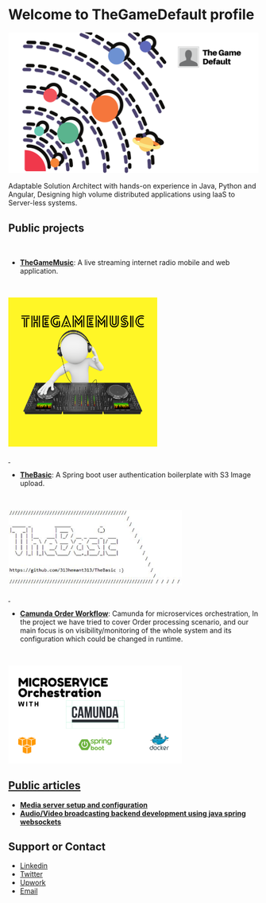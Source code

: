 # Welcome to TheGameDefault profile
<img src="TheGameDefault-Banner.png" width="750">

Adaptable Solution Architect with hands-on experience in Java, Python and Angular, Designing high volume distributed applications using IaaS to Server-less systems.

## Public projects

 &nbsp;
- **[TheGameMusic](https://thegamemusic.me "TheGameMusic")**: A live streaming internet radio mobile and web application.<br />
<p>&nbsp;</p>
<a href="https://thegamemusic.me" />
<img src="TheGameMusic_cover.png" width="300">

 &nbsp;
 
- **[TheBasic](https://github.com/313hemant313/TheBasic "TheBasic")**: A Spring boot user authentication boilerplate with S3 Image upload.<br />
<p>&nbsp;</p>
<a href="https://github.com/313hemant313/TheBasic" />
<img src="TheBasic.JPG" width="350">

 &nbsp;
 
- **[Camunda Order Workflow](https://github.com/313hemant313/camunda_order_workflow "camunda_order_workflow")**: Camunda for microservices orchestration, In the project we have tried to cover Order processing scenario, and our main focus is on visibility/monitoring of the whole system and its configuration which could be changed in runtime.
<p>&nbsp;</p>
<a href="https://github.com/313hemant313/camunda_order_workflow" />
<img src="CamundaOrderWorkflow.png" width="350">

## Public articles

- **[Media server setup and configuration](https://thegamedefault.medium.com/create-your-own-media-streaming-platform-using-open-source-technologies-90f08138465b "Media server setup and configuration")**
- **[Audio/Video broadcasting backend development using java spring websockets](https://thegamedefault.medium.com/create-your-own-media-streaming-platform-using-open-source-technologies-part-2-e718455bd46e "Audio/Video broadcasting backend development using java spring websockets")**

## Support or Contact

- [Linkedin](https://www.linkedin.com/in/313hemant313/)
- [Twitter](https://twitter.com/313hitman313 "Twitter")
- [Upwork](https://www.upwork.com/o/profiles/users/~015098f2a3ec1561af/)
- [Email](mailto:v313hemant@gmail.com "Email")
